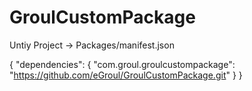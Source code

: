 # GroulCustomPackage
Untiy Project -> Packages/manifest.json

{
  "dependencies": {
    "com.groul.groulcustompackage": "https://github.com/eGroul/GroulCustomPackage.git"
  }
}
